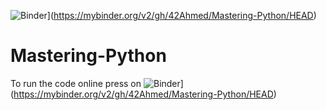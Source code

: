 ![Binder](https://mybinder.org/badge_logo.svg)](https://mybinder.org/v2/gh/42Ahmed/Mastering-Python/HEAD)
# Mastering-Python  
To run the code online press on ![Binder](https://mybinder.org/badge_logo.svg)](https://mybinder.org/v2/gh/42Ahmed/Mastering-Python/HEAD)

